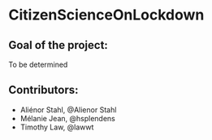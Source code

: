 # CitizenScienceOnLockdown

## Goal of the project: 

To be determined


## Contributors: 

- Aliénor Stahl, @Alienor Stahl
- Mélanie Jean, @hsplendens
- Timothy Law, @lawwt

